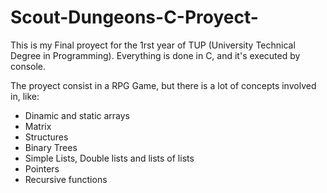 # Scout-Dungeons-C-Proyect-
This is my Final proyect for the 1rst year of TUP (University Technical Degree in Programming). Everything is done in C, and it's executed by console.

The proyect consist in a RPG Game, but there is a lot of concepts involved in, like:
- Dinamic and static arrays
- Matrix
- Structures
- Binary Trees
- Simple Lists, Double lists and lists of lists
- Pointers
- Recursive functions
